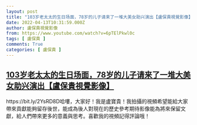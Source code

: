 ```yaml
---
layout: post
title: "103岁老太太的生日场面，78岁的儿子请来了一堆大美女助兴演出【盧保貴視覺影像】"
date: 2022-04-13T10:31:59.000Z
author: 盧保貴視覺影像
from: https://www.youtube.com/watch?v=6pTElPkwl0c
tags: [ 盧保貴 ]
comments: True
categories: [ 盧保貴 ]
---
```

<!--1649845919000-->
[103岁老太太的生日场面，78岁的儿子请来了一堆大美女助兴演出【盧保貴視覺影像】](https://www.youtube.com/watch?v=6pTElPkwl0c)
------

<div>
https://bit.ly/2YsRD8D哈嘍，大家好！我是盧寶貴！我拍攝的視頻希望能給大家帶來貢獻能夠留存後世，能成為後人對現在的歷史參考期待影像能為將來保留文獻，給人們帶來更多的意義與思考。喜歡我的視頻記得評論哦！
</div>
